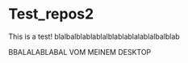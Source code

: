 # Test_repos2
This is a test!
blalbalblablablalblablablalablalbalblab

BBALALABLABAL VOM MEINEM DESKTOP
